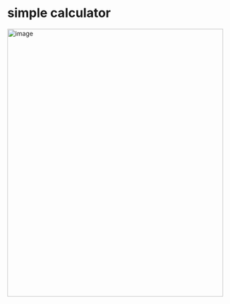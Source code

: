 # simple calculator

<img width="489" height="606" alt="image" src="https://github.com/user-attachments/assets/6f678483-2858-48e5-a989-b1b1357e7648" />
